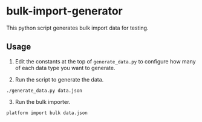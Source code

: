 bulk-import-generator
=====================

This python script generates bulk import data for testing.

Usage
-----

1. Edit the constants at the top of `generate_data.py` to configure how many of each data type 
you want to generate.

2. Run the script to generate the data.
```
./generate_data.py data.json
```

3. Run the bulk importer.
```
platform import bulk data.json
```

